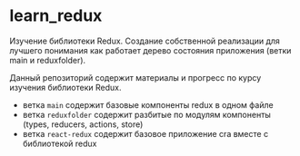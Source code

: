 # learn_redux
Изучение библиотеки Redux. Создание собственной реализации для лучшего понимания как работает дерево состояния приложения (ветки main и reduxfolder).


Данный репозиторий содержит материалы и прогресс по курсу изучения библиотеки Redux.

- ветка `main` содержит базовые компоненты redux в одном файле
- ветка `reduxfolder` содержит разбитые по модулям компоненты (types, reducers, actions, store)
- ветка `react-redux` содержит базовое приложение cra вместе с библиотекой redux

